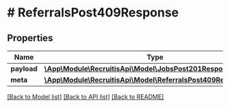 # # ReferralsPost409Response

## Properties

Name | Type | Description | Notes
------------ | ------------- | ------------- | -------------
**payload** | [**\App\Module\RecruitisApi\Model\JobsPost201ResponsePayload**](JobsPost201ResponsePayload.md) |  | [optional]
**meta** | [**\App\Module\RecruitisApi\Model\ReferralsPost409ResponseMeta**](ReferralsPost409ResponseMeta.md) |  | [optional]

[[Back to Model list]](../../README.md#models) [[Back to API list]](../../README.md#endpoints) [[Back to README]](../../README.md)
